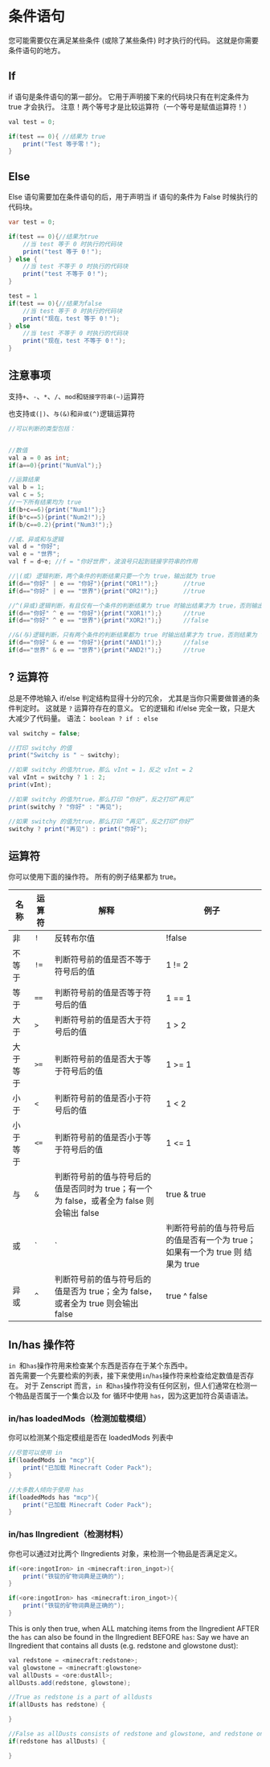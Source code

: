 # 条件语句

您可能需要仅在满足某些条件 (或除了某些条件) 时才执行的代码。 这就是你需要条件语句的地方。

## If

if 语句是条件语句的第一部分。 它用于声明接下来的代码块只有在判定条件为 true 才会执行。 注意！两个等号才是比较运算符（一个等号是赋值运算符！）

```Java
val test = 0;

if(test == 0){ //结果为 true
    print("Test 等于零！");
}
```

## Else

Else 语句需要加在条件语句的后，用于声明当 if 语句的条件为 False 时候执行的代码块。 

```Java
var test = 0;

if(test == 0){//结果为true
    //当 test 等于 0 时执行的代码块
    print("test 等于 0！");
} else {
    //当 test 不等于 0 时执行的代码块
    print("test 不等于 0！");
}

test = 1
if(test == 0){//结果为false
    //当 test 等于 0 时执行的代码块
    print("现在，test 等于 0！");
} else
    //当 test 不等于 0 时执行的代码块
    print("现在，test 不等于 0！");
}

```

## 注意事项

支持`+`、`-`、`*`、`/`、`mod`和`链接字符串(~)`运算符

也支持`或(|)`、`与(&)`和`异或(^)`逻辑运算符

```Java
//可以判断的类型包括：


//数值
val a = 0 as int;
if(a==0){print("NumVal");}

//运算结果
val b = 1;
val c = 5;
//一下所有结果均为 true
if(b+c==6){print("Num1!");}
if(b*c==5){print("Num2!");}
if(b/c==0.2){print("Num3!");}

//或、异或和与逻辑
val d = "你好";
val e = "世界";
val f = d~e; //f = "你好世界"，波浪号只起到链接字符串的作用

//|(或) 逻辑判断，两个条件的判断结果只要一个为 true，输出就为 true
if(d=="你好" | e == "你好"){print("OR1!");}       //true
if(d=="你好" | e == "世界"){print("OR2!");}       //true

//^(异或)逻辑判断，有且仅有一个条件的判断结果为 true 时输出结果才为 true，否则输出结果为 false
if(d=="你好" ^ e == "你好"){print("XOR1!");}      //true
if(d=="你好" ^ e == "世界"){print("XOR2!");}      //false

//&(与)逻辑判断，只有两个条件的判断结果都为 true 时输出结果才为 true，否则结果为 false
if(d=="你好" & e == "你好"){print("AND1!");}      //false
if(d=="世界" & e == "世界"){print("AND2!");}      //true
```

## ? 运算符

总是不停地输入 if/else 判定结构显得十分的冗余， 尤其是当你只需要做普通的条件判定时。 这就是 `?` 运算符存在的意义。 它的逻辑和 if/else 完全一致，只是大大减少了代码量。 语法： `boolean ? if : else`

```Java
val switchy = false;

//打印 switchy 的值
print("Switchy is " ~ switchy);

//如果 switchy 的值为true，那么 vInt = 1，反之 vInt = 2
val vInt = switchy ? 1 : 2;
print(vInt);

//如果 switchy 的值为true，那么打印 “你好”，反之打印“再见”
print(switchy ? "你好" : "再见");

//如果 switchy 的值为true，那么打印 “再见”，反之打印“你好”
switchy ? print("再见") : print("你好");

```

## 运算符

你可以使用下面的操作符。 所有的例子结果都为 true。

| 名称   | 运算符     | 解释                                                       | 例子           |
| ---- | ------- | -------------------------------------------------------- | ------------ |
| 非    | `!`     | 反转布尔值                                                    | !false       |
| 不等于  | `!=`    | 判断符号前的值是否不等于符号后的值                                        | 1 != 2       |
| 等于   | `==`    | 判断符号前的值是否等于符号后的值                                         | 1 == 1       |
| 大于   | `>`  | 判断符号前的值是否大于符号后的值                                         | 1 > 2        |
| 大于等于 | `>=` | 判断符号前的值是否大于等于符号后的值                                       | 1 >= 1       |
| 小于   | `<`  | 判断符号前的值是否小于符号后的值                                         | 1 < 2        |
| 小于等于 | `<=` | 判断符号前的值是否小于等于符号后的值                                       | 1 <= 1       |
| 与    | `&` | 判断符号前的值与符号后的值是否同时为 true；有一个为 false，或者全为 false 则会输出 false | true & true  |
| 或    | `|`     | 判断符号前的值与符号后的值是否有一个为 true； 如果有一个为 true 则 结果为 true         | true | true  |
| 异或   | `^`     | 判断符号前的值与符号后的值是否为 true；全为 false，或者全为 true 则会输出 false      | true ^ false |

## In/has 操作符

`in `和` has `操作符用来检查某个东西是否存在于某个东西中。  
首先需要一个先要检索的列表，接下来使用` in `/` has `操作符来检查给定数值是否存在。 对于 Zenscript 而言，`in `和` has `操作符没有任何区别，但人们通常在检测一个物品是否属于一个集合以及 for 循环中使用 `has`，因为这更加符合英语语法。

### in/has loadedMods（检测加载模组）

你可以检测某个指定模组是否在 loadedMods 列表中

```Java
//尽管可以使用 in
if(loadedMods in "mcp"){
    print("已加载 Minecraft Coder Pack");
}

//大多数人倾向于使用 has
if(loadedMods has "mcp"){
    print("已加载 Minecraft Coder Pack");
}
```

### in/has IIngredient（检测材料）

你也可以通过对比两个 IIngredients 对象，来检测一个物品是否满足定义。

```Java
if(<ore:ingotIron> in <minecraft:iron_ingot>){
    print("铁锭的矿物词典是正确的");
}

if(<ore:ingotIron> has <minecraft:iron_ingot>){
    print("铁锭的矿物词典是正确的");
}
```

This is only then true, when ALL matching items from the IIngredient AFTER the `has` can also be found in the IIngredient BEFORE `has`: Say we have an IIngredient that contains all dusts (e.g. redstone and glowstone dust):

```java
val redstone = <minecraft:redstone>;
val glowstone = <minecraft:glowstone>
val allDusts = <ore:dustAll>;
allDusts.add(redstone, glowstone);

//True as redstone is a part of alldusts
if(allDusts has redstone) {

}

//False as allDusts consists of redstone and glowstone, and redstone only consists of redstone.
if(redstone has allDusts) {

}
```